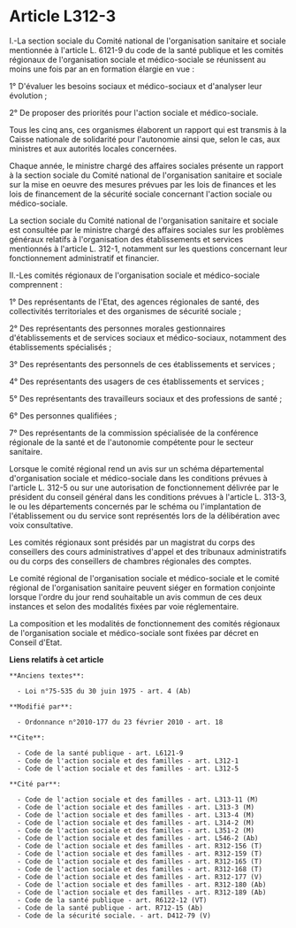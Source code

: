 # Article L312-3

I.-La section sociale du Comité national de l'organisation sanitaire et sociale mentionnée à l'article L. 6121-9 du code de
la santé publique et les comités régionaux de l'organisation sociale et médico-sociale se réunissent au moins une fois par an
en formation élargie en vue : 

1° D'évaluer les besoins sociaux et médico-sociaux et d'analyser leur évolution ; 

2° De proposer des priorités pour l'action sociale et médico-sociale. 

Tous les cinq ans, ces organismes élaborent un rapport qui est transmis à la Caisse nationale de solidarité pour l'autonomie
ainsi que, selon le cas, aux ministres et aux autorités locales concernées. 

Chaque année, le ministre chargé des affaires sociales présente un rapport à la section sociale du Comité national de
l'organisation sanitaire et sociale sur la mise en oeuvre des mesures prévues par les lois de finances et les lois de
financement de la sécurité sociale concernant l'action sociale ou médico-sociale. 

La section sociale du Comité national de l'organisation sanitaire et sociale est consultée par le ministre chargé des
affaires sociales sur les problèmes généraux relatifs à l'organisation des établissements et services mentionnés à l'article
L. 312-1, notamment sur les questions concernant leur fonctionnement administratif et financier. 

II.-Les comités régionaux de l'organisation sociale et médico-sociale comprennent : 

1° Des représentants de l'Etat, des agences régionales de santé, des collectivités territoriales et des organismes de
sécurité sociale ; 

2° Des représentants des personnes morales gestionnaires d'établissements et de services sociaux et médico-sociaux, notamment
des établissements spécialisés ; 

3° Des représentants des personnels de ces établissements et services ; 

4° Des représentants des usagers de ces établissements et services ; 

5° Des représentants des travailleurs sociaux et des professions de santé ; 

6° Des personnes qualifiées ; 

7° Des représentants de la commission spécialisée de la conférence régionale de la santé et de l'autonomie compétente pour le
secteur sanitaire. 

Lorsque le comité régional rend un avis sur un schéma départemental d'organisation sociale et médico-sociale dans les
conditions prévues à l'article L. 312-5 ou sur une autorisation de fonctionnement délivrée par le président du conseil
général dans les conditions prévues à l'article L. 313-3, le ou les départements concernés par le schéma ou l'implantation de
l'établissement ou du service sont représentés lors de la délibération avec voix consultative. 

Les comités régionaux sont présidés par un magistrat du corps des conseillers des cours administratives d'appel et des
tribunaux administratifs ou du corps des conseillers de chambres régionales des comptes. 

Le comité régional de l'organisation sociale et médico-sociale et le comité régional de l'organisation sanitaire peuvent
siéger en formation conjointe lorsque l'ordre du jour rend souhaitable un avis commun de ces deux instances et selon des
modalités fixées par voie réglementaire. 

La composition et les modalités de fonctionnement des comités régionaux de l'organisation sociale et médico-sociale sont
fixées par décret en Conseil d'Etat.

**Liens relatifs à cet article**

	**Anciens textes**:

	  - Loi n°75-535 du 30 juin 1975 - art. 4 (Ab)

	**Modifié par**:

	  - Ordonnance n°2010-177 du 23 février 2010 - art. 18

	**Cite**:

	  - Code de la santé publique - art. L6121-9
	  - Code de l'action sociale et des familles - art. L312-1
	  - Code de l'action sociale et des familles - art. L312-5

	**Cité par**:

	  - Code de l'action sociale et des familles - art. L313-11 (M)
	  - Code de l'action sociale et des familles - art. L313-3 (M)
	  - Code de l'action sociale et des familles - art. L313-4 (M)
	  - Code de l'action sociale et des familles - art. L314-2 (M)
	  - Code de l'action sociale et des familles - art. L351-2 (M)
	  - Code de l'action sociale et des familles - art. L546-2 (Ab)
	  - Code de l'action sociale et des familles - art. R312-156 (T)
	  - Code de l'action sociale et des familles - art. R312-159 (T)
	  - Code de l'action sociale et des familles - art. R312-165 (T)
	  - Code de l'action sociale et des familles - art. R312-168 (T)
	  - Code de l'action sociale et des familles - art. R312-177 (V)
	  - Code de l'action sociale et des familles - art. R312-180 (Ab)
	  - Code de l'action sociale et des familles - art. R312-189 (Ab)
	  - Code de la santé publique - art. R6122-12 (VT)
	  - Code de la santé publique - art. R712-15 (Ab)
	  - Code de la sécurité sociale. - art. D412-79 (V)
